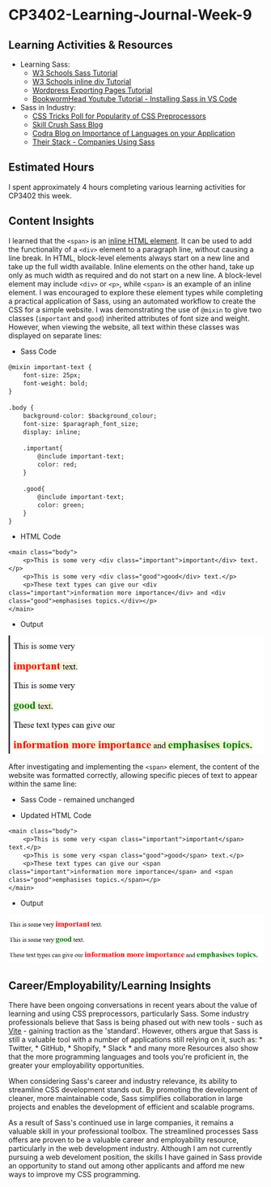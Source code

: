 # CP3402-Learning-Journal-Week-9

## Learning Activities & Resources
* Learning Sass:
    * [W3 Schools Sass Tutorial](https://www.w3schools.com/sass/)
    * [W3 Schools inline div Tutorial](https://www.w3schools.com/html/html_blocks.asp)
    * [Wordpress Exporting Pages Tutorial](https://wordpress.com/support/export/)
    * [BookwormHead Youtube Tutorial - Installing Sass in VS Code](https://www.youtube.com/watch?v=DvqDO_EiQ6M)
* Sass in Industry:
    * [CSS Tricks Poll for Popularity of CSS Preprocessors](https://css-tricks.com/poll-results-popularity-of-css-preprocessors/)
    * [Skill Crush Sass Blog](https://skillcrush.com/blog/what-is-sass/)
    * [Codra Blog on Importance of Languages on your Application](https://www.ordinal.fr/en/topics/is-the-language-of-your-industrial-application-important)
    * [Their Stack - Companies Using Sass](https://theirstack.com/en/technology/sass)

## Estimated Hours
I spent approximately 4 hours completing various learning activities for CP3402 this week. 

## Content Insights
I learned that the `<span>` is an [inline HTML element](https://www.w3schools.com/html/html_blocks.asp). It can be used to add the functionality of a `<div>` element to a paragraph line, without causing a line break. In HTML, block-level elements always start on a new line and take up the full width available. Inline elements on the other hand, take up only as much width as required and do not start on a new line. A block-level element may include `<div>` or `<p>`, while `<span>` is an example of an inline element. I was encouraged to explore these element types while completing a practical application of Sass, using an automated workflow to create the CSS for a simple website. I was demonstrating the use of `@mixin` to give two classes (`important` and `good`) inherited attributes of font size and weight. However, when viewing the website, all text within these classes was displayed on separate lines:

* Sass Code
```
@mixin important-text {
    font-size: 25px;
    font-weight: bold;
}

.body {
    background-color: $background_colour;
    font-size: $paragraph_font_size;
    display: inline;

    .important{
        @include important-text;
        color: red;
    }

    .good{
        @include important-text;
        color: green;
    }
}
```
* HTML Code
```
<main class="body">
    <p>This is some very <div class="important">important</div> text.</p>
    <p>This is some very <div class="good">good</div> text.</p>
    <p>These text types can give our <div class="important">information more importance</div> and <div class="good">emphasises topics.</div></p>
</main>
```
* Output

![Text Output Using Div Element](Text_Using_Div.png)

After investigating and implementing the `<span>` element, the content of the website was formatted correctly, allowing specific pieces of text to appear within the same line:

* Sass Code - remained unchanged

* Updated HTML Code
```
<main class="body">
    <p>This is some very <span class="important">important</span> text.</p>
    <p>This is some very <span class="good">good</span> text.</p>
    <p>These text types can give our <span class="important">information more importance</span> and <span class="good">emphasises topics.</span></p>
</main>
```

* Output

![Text Output Using Span Element](Text_Using_Span.png)

## Career/Employability/Learning Insights
There have been ongoing conversations in recent years about the value of learning and using CSS preprocessors, particularly Sass. Some industry professionals believe that Sass is being phased out with new tools - such as [Vite](https://vite.dev/) - gaining traction as the 'standard'. However, others argue that Sass is still a valuable tool with a number of applications still relying on it, such as:
    * Twitter,
    * GitHub,
    * Shopify,
    * Slack
    * and many more
Resources also show that the more programming languages and tools you're proficient in, the greater your employability opportunities.

When considering Sass's career and industry relevance, its ability to streamline CSS development stands out. By promoting the development of cleaner, more maintainable code, Sass simplifies collaboration in large projects and enables the development of efficient and scalable programs. 

As a result of Sass's continued use in large companies, it remains a valuable skill in your professional toolbox. The streamlined processes Sass offers are proven to be a valuable career and employability resource, particularly in the web development industry. Although I am not currently pursuing a web develoment position, the skills I have gained in Sass provide an opportunity to stand out among other applicants and afford me new ways to improve my CSS programming.
